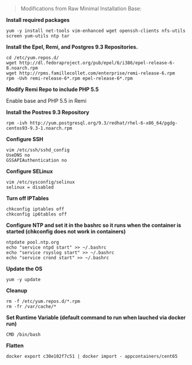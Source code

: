>  Modifications from Raw Minimal Installation Base:

 **Install required packages**

    yum -y install net-tools vim-enhanced wget openssh-clients nfs-utils screen yum-utils ntp tar

  **Install the Epel, Remi, and Postgres 9.3 Repositories.**

    cd /etc/yum.repos.d/
    wget http://dl.fedoraproject.org/pub/epel/6/i386/epel-release-6-8.noarch.rpm
    wget http://rpms.famillecollet.com/enterprise/remi-release-6.rpm
    rpm -Uvh remi-release-6*.rpm epel-release-6*.rpm

**Modify Remi Repo to include PHP 5.5**

Enable base and PHP 5.5 in Remi

**Install the Postres 9.3 Repository**
       
    rpm -ivh http://yum.postgresql.org/9.3/redhat/rhel-6-x86_64/pgdg-centos93-9.3-1.noarch.rpm

**Configure SSH**

    vim /etc/ssh/sshd_config 
    UseDNS no
    GSSAPIAuthentication no

**Configure SELinux**
    
    vim /etc/sysconfig/selinux
    selinux = disabled

**Turn off IPTables**
    
    chkconfig iptables off
    chkconfig ip6tables off

**Configure NTP and set it in the bashrc so it runs when the container is started (chkconfig does not work in containers)**

    ntpdate pool.ntp.org
    echo "service ntpd start" >> ~/.bashrc
    echo "service rsyslog start" >> ~/.bashrc
    echo "service crond start" >> ~/.bashrc

**Update the OS** 

    yum -y update

**Cleanup**

    rm -f /etc/yum.repos.d/*.rpm
    rm -fr /var/cache/*

**Set Runtime Variable (default command to run when lauched via docker run)**
    
    CMD /bin/bash

**Flatten**

    docker export c30e102f7c51 | docker import - appcontainers/cent65
